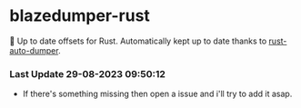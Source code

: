 # blazedumper-rust

🚀 Up to date offsets for Rust. Automatically kept up to date thanks to [rust-auto-dumper](https://github.com/Akandesh/rust-auto-dumper).


### Last Update 29-08-2023 09:50:12
- If there's something missing then open a issue and i'll try to add it asap.